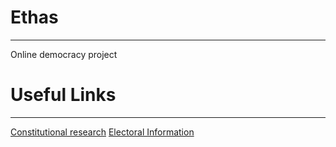 # Ethas
---
Online democracy project

# Useful Links
---
[Constitutional research](https://www.constituteproject.org)
[Electoral Information](http://aceproject.org/)
